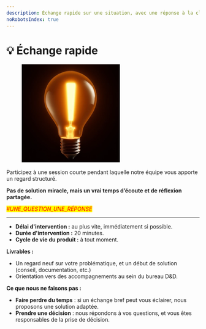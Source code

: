 ```yaml
---
description: Échange rapide sur une situation, avec une réponse à la clé
noRobotsIndex: true
---
```


# 💡 Échange rapide

<figure><img src="../../.gitbook/assets/offre_accompagnement_tech_speedmeeting_image.png" alt="" width="256"><figcaption></figcaption></figure>



Participez à une session courte pendant laquelle notre équipe vous apporte un regard structuré.



**Pas de solution miracle, mais un vrai temps d’écoute et de réflexion partagée.**



_<mark style="color:red;">#UNE\_QUESTION\_UNE\_RÉPONSE</mark>_

***



* **Délai d'intervention :** au plus vite, immédiatement si possible.
* **Durée d'intervention :** 20 minutes.
* **Cycle de vie du produit :** à tout moment.



**Livrables :**&#x20;

* Un regard neuf sur votre problématique, et un début de solution (conseil, documentation, etc.)
* Orientation vers des accompagnements au sein du bureau D\&D.



**Ce que nous ne faisons pas :**&#x20;

* **Faire perdre du temps** : si un échange bref peut vous éclairer, nous proposons une solution adaptée.
* **Prendre une décision** : nous répondons à vos questions, et vous êtes responsables de la prise de décision.
